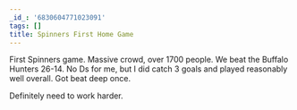 ```yaml
---
_id_: '6830604771023091'
tags: []
title: Spinners First Home Game
---
```


First Spinners game. Massive crowd, over 1700 people. We beat the Buffalo Hunters 26-14. No Ds for me, but I did catch 3 goals and played reasonably well overall. Got beat deep once.

Definitely need to work harder.
